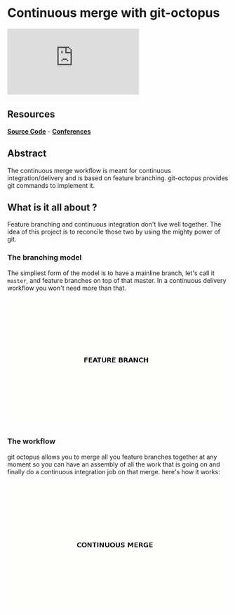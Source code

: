 # Continuous merge with git-octopus

<iframe class="star" src="https://ghbtns.com/github-btn.html?user=lesfurets&repo=git-octopus&type=star&count=true" frameborder="0" scrolling="0"></iframe>

## Resources

<span class="icon icon-github">**[Source Code](https://github.com/lesfurets/git-octopus)**</span> - <span class="icon icon-link">**[Conferences](https://dubreuia.github.io/alexandredubreuil.com/conferences/continuous-merge-git-octopus)**</span>

## Abstract

The continuous merge workflow is meant for continuous integration/delivery and is based on feature branching. git-octopus provides git commands to implement it.

## What is it all about ?

Feature branching and continuous integration don't live well together. The idea of this project is to reconcile those two by using the mighty power of git.

### The branching model

The simpliest form of the model is to have a mainline branch, let's call it <code>master</code>, and feature branches on top of that master. In a continuous delivery workflow you won't need more than that.

![git octopus feature branch](git-octopus-feature-branch.gif)

### The workflow

git octopus allows you to merge all you feature branches together at any moment so you can have an assembly of all the work that is going on and finally do a continuous integration job on that merge. here's how it works:

![git octopus continuous merge](git-octopus-continuous-merge.gif)

